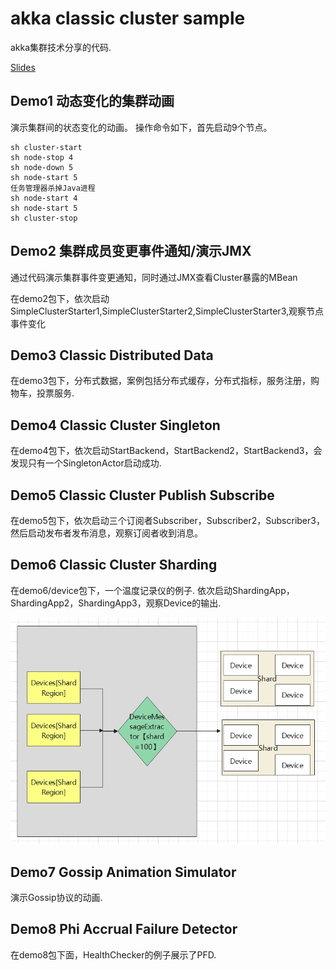 # akka classic cluster sample

akka集群技术分享的代码.

[Slides]()

## Demo1 动态变化的集群动画

演示集群间的状态变化的动画。 操作命令如下，首先启动9个节点。

```
sh cluster-start
sh node-stop 4
sh node-down 5
sh node-start 5
任务管理器杀掉Java进程
sh node-start 4
sh node-start 5
sh cluster-stop
```

## Demo2 集群成员变更事件通知/演示JMX

通过代码演示集群事件变更通知，同时通过JMX查看Cluster暴露的MBean

在demo2包下，依次启动SimpleClusterStarter1,SimpleClusterStarter2,SimpleClusterStarter3,观察节点事件变化

## Demo3 Classic Distributed Data

在demo3包下，分布式数据，案例包括分布式缓存，分布式指标，服务注册，购物车，投票服务.

## Demo4 Classic Cluster Singleton

在demo4包下，依次启动StartBackend，StartBackend2，StartBackend3，会发现只有一个SingletonActor启动成功.

## Demo5 Classic Cluster Publish Subscribe

在demo5包下，依次启动三个订阅者Subscriber，Subscriber2，Subscriber3，然后启动发布者发布消息，观察订阅者收到消息。

## Demo6 Classic Cluster Sharding

在demo6/device包下，一个温度记录仪的例子. 依次启动ShardingApp，ShardingApp2，ShardingApp3，观察Device的输出.


![](src/main/java/demo6/device/DeviceClusterShard.png)



## Demo7 Gossip Animation Simulator

演示Gossip协议的动画.

## Demo8 Phi Accrual Failure Detector

在demo8包下面，HealthChecker的例子展示了PFD.